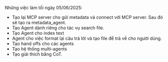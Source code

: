 Những việc làm tối ngày 05/06/2025:

+ Tạo lại MCP server cho gửi metadata và connect với MCP server. Sau đó sẽ tạo ra metadata_agent.
+ Tạo Agent dành riêng cho tác vụ search file.
+ Tạo Agent cho index text
+ Agent cho việc format lại câu trả lời và tạo file để trả về cho người dùng.
+ Tạo hand offs cho các agents
+ Tạo hệ thống multi-agents
+ Tạo giải thích bằng CoT.


